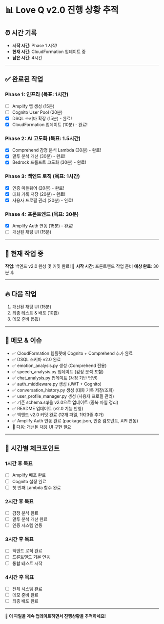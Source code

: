 # 📊 Love Q v2.0 진행 상황 추적

## ⏰ **시간 기록**
- **시작 시간**: Phase 1 시작!
- **현재 시간**: CloudFormation 업데이트 중
- **남은 시간**: 4시간

---

## ✅ **완료된 작업**

### **Phase 1: 인프라 (목표: 1시간)**
- [ ] Amplify 앱 생성 (15분)
- [ ] Cognito User Pool (20분)  
- [x] DSQL 스키마 확장 (15분) - 완료!
- [x] CloudFormation 업데이트 (10분) - 완료!

### **Phase 2: AI 고도화 (목표: 1.5시간)**
- [x] Comprehend 감정 분석 Lambda (30분) - 완료!
- [x] 말투 분석 개선 (30분) - 완료!
- [x] Bedrock 프롬프트 고도화 (30분) - 완료!

### **Phase 3: 백엔드 로직 (목표: 1시간)**
- [x] 인증 미들웨어 (20분) - 완료!
- [x] 대화 기록 저장 (20분) - 완료!
- [x] 사용자 프로필 관리 (20분) - 완료!

### **Phase 4: 프론트엔드 (목표: 30분)**
- [x] Amplify Auth 연동 (15분) - 완료!
- [ ] 개선된 채팅 UI (15분)

---

## 🚨 **현재 작업 중**
**작업**: 백엔드 v2.0 완성 및 커밋 완료! 🎉
**시작 시간**: 프론트엔드 작업 준비
**예상 완료**: 30분 후

---

## 🔥 **다음 작업**
1. 개선된 채팅 UI (15분)
2. 최종 테스트 & 배포 (10뵔)
3. 데모 준비 (5뵔)

---

## 📝 **메모 & 이슈**
- ✅ CloudFormation 템플릿에 Cognito + Comprehend 추가 완료
- ✅ DSQL 스키마 v2.0 완료
- ✅ emotion_analysis.py 생성 (Comprehend 전용)
- ✅ speech_analysis.py 업데이트 (감정 분석 포함)
- ✅ chat_analysis.py 업데이트 (감정 기반 답변)
- ✅ auth_middleware.py 생성 (JWT + Cognito)
- ✅ conversation_history.py 생성 (대화 기록 저장/조회)
- ✅ user_profile_manager.py 생성 (사용자 프로필 관리)
- ✅ 기존 schema.sql을 v2.0으로 업데이트 (중복 파일 정리)
- ✅ README 업데이트 (v2.0 기능 반영)
- ✅ 백엔드 v2.0 커밋 완료 (12개 파일, 1923줄 추가)
- ✅ Amplify Auth 연동 완료 (package.json, 인증 컴포넌트, API 연동)
- 🔄 다음: 개선된 채팅 UI 구현 필요

---

## 🎯 **시간별 체크포인트**

### **1시간 후 목표**
- [ ] Amplify 배포 완료
- [ ] Cognito 설정 완료
- [ ] 첫 번째 Lambda 함수 완료

### **2시간 후 목표**  
- [ ] 감정 분석 완료
- [ ] 말투 분석 개선 완료
- [ ] 인증 시스템 연동

### **3시간 후 목표**
- [ ] 백엔드 로직 완료
- [ ] 프론트엔드 기본 연동
- [ ] 통합 테스트 시작

### **4시간 후 목표**
- [ ] 전체 시스템 완료
- [ ] 데모 준비 완료
- [ ] 최종 배포 완료

---

**🔄 이 파일을 계속 업데이트하면서 진행상황을 추적하세요!**
